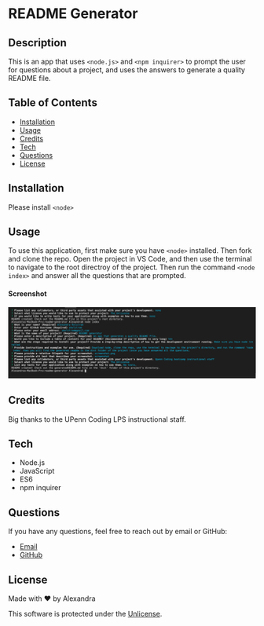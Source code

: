 # **README Generator**
  
  ## **Description**
 This is an app that uses `<node.js>` and `<npm inquirer>` to prompt the user for questions about a project, and uses the answers to generate a quality README file. 
  
  ## **Table of Contents**

  * [Installation](#installation)
  * [Usage](#usage)
  * [Credits](#credits)
  * [Tech](#Tech)
  * [Questions](#questions)
  * [License](#license)
  
  ## **Installation**
  Please install `<node>`

  ## **Usage**
  To use this application, first make sure you have `<node>` installed. Then fork and clone the repo. Open the project in VS Code, and then use the terminal to navigate to the root directroy of the project. Then run the command `<node index>` and answer all the questions that are prompted. 

  #### **Screenshot**
  ![screenshot](screenshot.png)

  ## **Credits**
  Big thanks to the UPenn Coding LPS instructional staff. 

  ## **Tech**
  * Node.js
  * JavaScript
  * ES6
  * npm inquirer

  ## **Questions**
  If you have any questions, feel free to reach out by email or GitHub: <br/>
  * [Email](mailto:akelstrom@gmail.com)
  * [GitHub](www.github.com/akelstrom)
  
  ## **License**
  Made with ❤️ by Alexandra  

  This software is protected under the [Unlicense](https://choosealicense.com/licenses/unlicense/).





 
